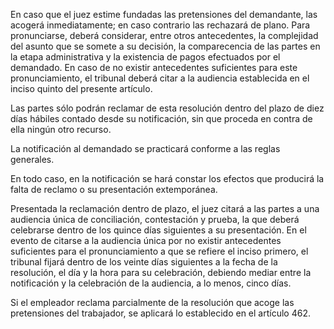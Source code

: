 En caso que el juez estime fundadas las pretensiones del demandante, las acogerá inmediatamente; en caso contrario las rechazará de plano. Para pronunciarse, deberá considerar, entre otros antecedentes, la complejidad del asunto que se somete a su decisión, la comparecencia de las partes en la etapa administrativa y la existencia de pagos efectuados por el demandado. En caso de no existir antecedentes suficientes para este pronunciamiento, el tribunal deberá citar a la audiencia establecida en el inciso quinto del presente artículo.

Las partes sólo podrán reclamar de esta resolución dentro del plazo de diez días hábiles contado desde su notificación, sin que proceda en contra de ella ningún otro recurso.

La notificación al demandado se practicará conforme a las reglas generales.

En todo caso, en la notificación se hará constar los efectos que producirá la falta de reclamo o su presentación extemporánea.

Presentada la reclamación dentro de plazo, el juez citará a las partes a una audiencia única de conciliación, contestación y prueba, la que deberá celebrarse dentro de los quince días siguientes a su presentación. En el evento de citarse a la audiencia única por no existir antecedentes suficientes para el pronunciamiento a que se refiere el inciso primero, el tribunal fijará dentro de los veinte días siguientes a la fecha de la resolución, el día y la hora para su celebración, debiendo mediar entre la notificación y la celebración de la audiencia, a lo menos, cinco días.

Si el empleador reclama parcialmente de la resolución que acoge las pretensiones del trabajador, se aplicará lo establecido en el artículo 462.